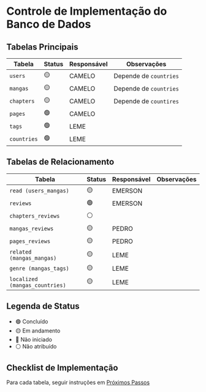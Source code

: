 # Controle de Implementação do Banco de Dados

## Tabelas Principais

| Tabela                        | Status    | Responsável | Observações                     |
|-------------------------------|-----------|-------------|---------------------------------|
| `users`                       |     🟡    |   CAMELO    | Depende de `countries`          |
| `mangas`                      |     🟡    |   CAMELO    | Depende de `countries`          |
| `chapters`                    |     🟡    |   CAMELO    | Depende de `countires`          |
| `pages`                       |     🟢    |   CAMELO    |                                 |
| `tags`                        |     🟢    |   LEME      |                                 |
| `countries`                   |     🟢    |   LEME      |                                 |

## Tabelas de Relacionamento

| Tabela                        | Status    | Responsável | Observações                     |
|-------------------------------|-----------|-------------|---------------------------------|
| `read (users_mangas)`         |     🟡    |    EMERSON  |                                 |
| `reviews`                     |     🟢    |    EMERSON  |                                 |
| `chapters_reviews`            |     ⚪    |             |                                 |
| `mangas_reviews`              |     🟡    |    PEDRO    |                                 |
| `pages_reviews`               |     🟡    |    PEDRO    |                                 |
| `related (mangas_mangas)`     |     🟡    |    LEME     |                                 |
| `genre (mangas_tags)`         |     🟡    |    LEME     |                                 |
| `localized (mangas_countries)`|     🟡    |    LEME     |                                 |

## Legenda de Status

- 🟢 Concluído
- 🟡 Em andamento
- 🔴 Não iniciado
- ⚪ Não atribuído

## Checklist de Implementação

Para cada tabela, seguir instruções em [Próximos Passos](./NEXTSTEPS.md)
